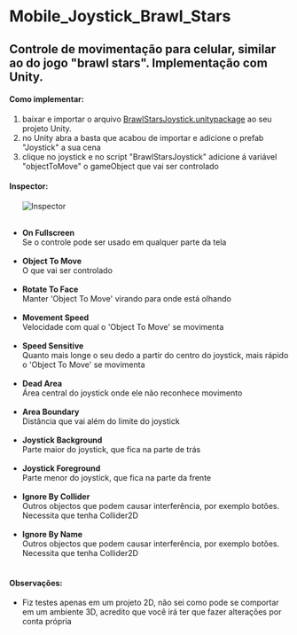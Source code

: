 # Mobile_Joystick_Brawl_Stars
## Controle de movimentação para celular, similar ao do jogo "brawl stars". Implementação com Unity.


#### Como implementar:<br />
1. baixar e importar o arquivo [BrawlStarsJoystick.unitypackage](https://github.com/JHDsBR/Mobile_Joystick_Brawl_Stars/blob/master/BrawlStarsJoystick.unitypackage) ao seu projeto Unity.<br />
2. no Unity abra a basta que acabou de importar e adicione o prefab "Joystick" a sua cena<br />
3. clique no joystick e no script "BrawlStarsJoystick" adicione á variável "objectToMove" o gameObject que vai ser controlado<br />

#### Inspector:<br />
&nbsp;&nbsp;&nbsp;&nbsp;&nbsp;&nbsp;![Inspector](https://github.com/JHDsBR/Mobile_Joystick_Brawl_Stars/blob/master/Imagens/Inspector.png)<br /><br />

- **On Fullscreen**<br />
Se o controle pode ser usado em qualquer parte da tela<br /><br />
- **Object To Move**<br /> 
O que vai ser controlado<br /><br />
- **Rotate To Face**<br /> 
Manter 'Object To Move' virando para onde está olhando<br /><br />
- **Movement Speed**<br /> 
Velocidade com qual o 'Object To Move' se movimenta<br /><br />
- **Speed Sensitive**<br /> 
Quanto mais longe o seu dedo a partir do centro do joystick, mais rápido o 'Object To Move' se movimenta<br /><br />
- **Dead Area**<br /> 
Área central do joystick onde ele não reconhece movimento<br /><br />
- **Area Boundary**<br /> 
Distância que vai além do limite do joystick<br /><br />
- **Joystick Background**<br /> 
Parte maior do joystick, que fica na parte de trás<br /><br />
- **Joystick Foreground**<br /> 
Parte menor do joystick, que fica na parte da frente<br /><br />
- **Ignore By Collider**<br /> 
Outros objectos que podem causar interferência, por exemplo botões. Necessita que tenha Collider2D<br /><br />
- **Ignore By Name**<br /> 
Outros objectos que podem causar interferência, por exemplo botões. Necessita que tenha Collider2D<br /><br />

#### Observações:<br />
- Fiz testes apenas em um projeto 2D, não sei como pode se comportar em um ambiente 3D, acredito que você irá ter que fazer alterações por conta própria




